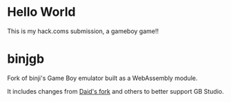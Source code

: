 # Hello World

This is my hack.coms submission, a gameboy game!! 




# binjgb

Fork of binji's Game Boy emulator built as a WebAssembly module.

It includes changes from [Daid's fork](https://github.com/daid/binjgb) and others to better support GB Studio.
